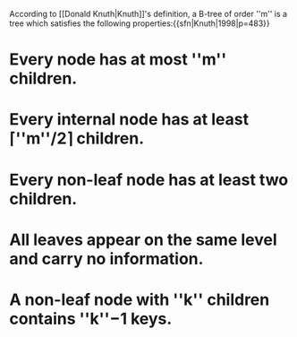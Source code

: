 According to [[Donald Knuth|Knuth]]'s definition, a B-tree of order ''m'' is a tree which satisfies the following properties:{{sfn|Knuth|1998|p=483}}

# Every node has at most ''m'' children.
# Every internal node has at least ⌈''m''/2⌉ children.
# Every non-leaf node has at least two children.
# All leaves appear on the same level and carry no information.
# A non-leaf node with ''k'' children contains ''k''&minus;1 keys.
